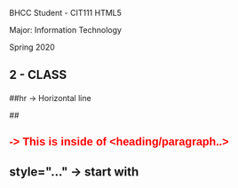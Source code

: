 <p>BHCC Student - CIT111 HTML5</p>
<p>Major: Information Technology</p>
<p>Spring 2020</p>


## <p> 2 - CLASS </p>

##hr -> Horizontal line

##<h1 style="color:red;font-size:20px;font-family:arial,verdana,san-serif"> -> This is inside of <heading/paragraph..>
##    style="..." -> start with <style media="screen">
##        color':'...(black,white...) ';' font-size':'(...10,20,30)'px'';'font-family'':'

        HTML Wheel Picker -> you can find all the colors there. ex #003399 (color number)

<div style="width:200px;height:200px;background-color:orange">hello word!</div>

div -> são boxes

<img width="200px" hsrc="https://i.ytimg.com/vi/szby7ZHLnkA/maxresdefault.jpg" alt="Sonic -> New Official Trailler">

px -> pixel
